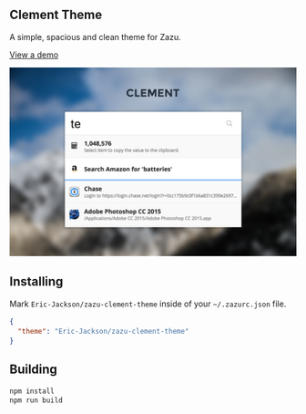 ## Clement Theme

A simple, spacious and clean theme for Zazu.

[View a demo](https://tinytacoteam.github.io/zazu-theme-playbook/#Eric-Jackson/zazu-clement-theme)

![Screenshot](./images/screenshot.png)

## Installing

Mark `Eric-Jackson/zazu-clement-theme` inside of your `~/.zazurc.json` file.

~~~ json
{
  "theme": "Eric-Jackson/zazu-clement-theme"
}
~~~

## Building

~~~
npm install
npm run build
~~~
